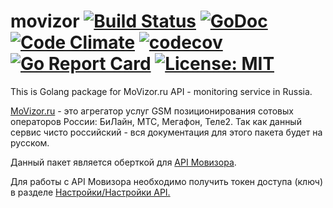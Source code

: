 # movizor [![Build Status](https://travis-ci.org/UndeadDemidov/movizor.svg?branch=master)](https://travis-ci.org/UndeadDemidov/movizor)&nbsp;[![GoDoc](https://godoc.org/github.com/UndeadDemidov/movizor?status.svg)](https://godoc.org/github.com/UndeadDemidov/movizor)&nbsp;[![Code Climate](https://codeclimate.com/github/UndeadDemidov/movizor/badges/gpa.svg)](https://codeclimate.com/github/UndeadDemidov/movizor)&nbsp;[![codecov](https://codecov.io/gh/UndeadDemidov/movizor/branch/master/graph/badge.svg)](https://codecov.io/gh/UndeadDemidov/movizor)&nbsp;[![Go Report Card](https://goreportcard.com/badge/UndeadDemidov/movizor)](https://goreportcard.com/report/UndeadDemidov/movizor)&nbsp;[![License: MIT](https://img.shields.io/badge/License-MIT-yellow.svg)](https://opensource.org/licenses/MIT)
This is Golang package for MoVizor.ru API - monitoring service in Russia.

[MoVizor.ru](http://movizor.ru) - это агрегатор услуг GSM позиционирования сотовых операторов России: БиЛайн, МТС, Мегафон, Теле2.
Так как данный сервис чисто российский - вся документация для этого пакета будет на русском.

Данный пакет является оберткой для [API Мовизора](https://movizor.ru/static/js/swagger-ui-3/).

Для работы с API Мовизора необходимо получить токен доступа (ключ) в разделе [Настройки/Настройки API.](https://movizor.ru/client/settings/api/)


